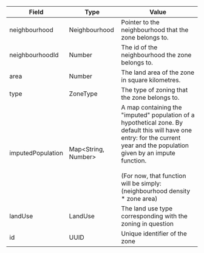 | Field             | Type                 | Value                                                                                                                                                                                                                                                                       |
| ------------------- | ---------------------- | ----------------------------------------------------------------------------------------------------------------------------------------------------------------------------------------------------------------------------------------------------------------------------- |
| neighbourhood     | Neighbourhood        | Pointer to the neighbourhood that the zone belongs to.                                                                                                                                                                                                                      |
| neighbourhoodId     | Number        | The id of the neighbourhood the zone belongs to.                                                                                                                                                                                                                      |
| area              | Number               | The land area of the zone in square kilometres.                                                                                                                                                                                                                             |
| type              | ZoneType             | The type of zoning that the zone belongs to.                                                                                                                                                                                                                                |
| imputedPopulation | Map<String, Number> | A map containing the "imputed" population of a hypothetical zone. By default this will have one entry: for the current year and the population given by an impute function.<br /><br /> (For now, that function will be simply: (neighbourhood density * zone area) |
| landUse           | LandUse              | The land use type corresponding with the zoning in question                                                                                                                                                                                                                 |
| id                | UUID                 | Unique identifier of the zone                                                                                                                                                                                                                                               |
